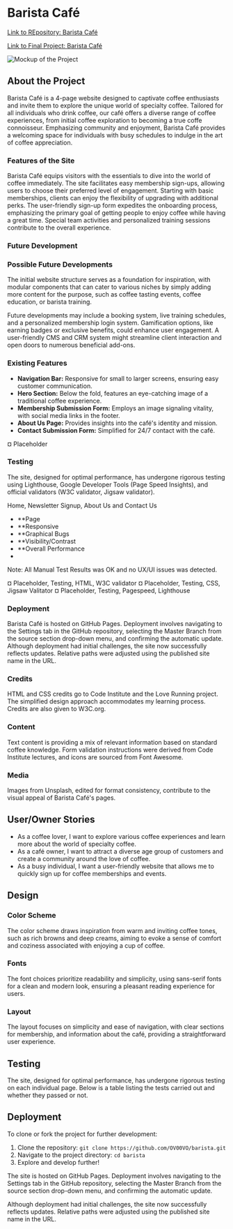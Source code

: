 # Barista Café

[Link to REpository: Barista Café](https://github.com/OV00VO/barista)

[Link to Final Project: Barista Café](https://ov00vo.github.io/barista/)

![Mockup of the Project](#)

## About the Project

Barista Café is a 4-page website designed to captivate coffee enthusiasts and invite them to explore the unique world of specialty coffee. Tailored for all individuals who drink coffee, our café offers a diverse range of coffee experiences, from initial coffee exploration to becoming a true coffe connoisseur. Emphasizing community and enjoyment, Barista Café provides a welcoming space for individuals with busy schedules to indulge in the art of coffee appreciation.

### Features of the Site

Barista Café equips visitors with the essentials to dive into the world of coffee immediately. The site facilitates easy membership sign-ups, allowing users to choose their preferred level of engagement. Starting with basic memberships, clients can enjoy the flexibility of upgrading with additional perks. The user-friendly sign-up form expedites the onboarding process, emphasizing the primary goal of getting people to enjoy coffee while having a great time. Special team activities and personalized training sessions contribute to the overall experience.

### Future Development

### Possible Future Developments

The initial website structure serves as a foundation for inspiration, with modular components that can cater to various niches by simply adding more content for the purpose, such as coffee tasting events, coffee education, or barista training.

Future developments may include a booking system, live training schedules, and a personalized membership login system. Gamification options, like earning badges or exclusive benefits, could enhance user engagement. A user-friendly CMS and CRM system might streamline client interaction and open doors to numerous beneficial add-ons.

### Existing Features

- **Navigation Bar:** Responsive for small to larger screens, ensuring easy customer communication.
- **Hero Section:** Below the fold, features an eye-catching image of a traditional coffee experience.
- **Membership Submission Form:** Employs an image signaling vitality, with social media links in the footer.
- **About Us Page:** Provides insights into the café's identity and mission.
- **Contact Submission Form:** Simplified for 24/7 contact with the café.

¤ Placeholder

### Testing

The site, designed for optimal performance, has undergone rigorous testing using Lighthouse, Google Developer Tools (Page Speed Insights), and official validators (W3C validator, Jigsaw validator).

Home, Newsletter Signup, About Us and Contact Us

- **Page
- **Responsive
- **Graphical Bugs
- **Visibility/Contrast
- **Overall Performance
-

Note: All Manual Test Results was OK and no UX/UI issues was detected.

¤ Placeholder, Testing, HTML, W3C validator
¤ Placeholder, Testing, CSS, Jigsaw Valitator
¤ Placeholder, Testing, Pagespeed, Lighthouse

### Deployment

Barista Café is hosted on GitHub Pages. Deployment involves navigating to the Settings tab in the GitHub repository, selecting the Master Branch from the source section drop-down menu, and confirming the automatic update. Although deployment had initial challenges, the site now successfully reflects updates. Relative paths were adjusted using the published site name in the URL.

### Credits

HTML and CSS credits go to Code Institute and the Love Running project. The simplified design approach accommodates my learning process. Credits are also given to W3C.org.

### Content

Text content is providing a mix of relevant information based on standard coffee knowledge. Form validation instructions were derived from Code Institute lectures, and icons are sourced from Font Awesome.

### Media

Images from Unsplash, edited for format consistency, contribute to the visual appeal of Barista Café's pages.

## User/Owner Stories

- As a coffee lover, I want to explore various coffee experiences and learn more about the world of specialty coffee.
- As a café owner, I want to attract a diverse age group of customers and create a community around the love of coffee.
- As a busy individual, I want a user-friendly website that allows me to quickly sign up for coffee memberships and events.

## Design

### Color Scheme

The color scheme draws inspiration from warm and inviting coffee tones, such as rich browns and deep creams, aiming to evoke a sense of comfort and coziness associated with enjoying a cup of coffee.

### Fonts

The font choices prioritize readability and simplicity, using sans-serif fonts for a clean and modern look, ensuring a pleasant reading experience for users.

### Layout

The layout focuses on simplicity and ease of navigation, with clear sections for membership, and information about the café, providing a straightforward user experience.

## Testing

The site, designed for optimal performance, has undergone rigorous testing on each individual page. Below is a table listing the tests carried out and whether they passed or not.

## Deployment

To clone or fork the project for further development:

1. Clone the repository: `git clone https://github.com/OV00VO/barista.git`
2. Navigate to the project directory: `cd barista`
3. Explore and develop further!

The site is hosted on GitHub Pages. Deployment involves navigating to the Settings tab in the GitHub repository, selecting the Master Branch from the source section drop-down menu, and confirming the automatic update.

Although deployment had initial challenges, the site now successfully reflects updates. Relative paths were adjusted using the published site name in the URL.
